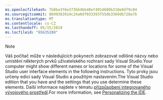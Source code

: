 ```yaml
---
ms.openlocfilehash: 7b8ba3f6e373b64bb40ef491d680b310e8df9c04
ms.sourcegitcommit: 8699383914c24a0df033393f55db3369db728a7b
ms.translationtype: MT
ms.contentlocale: cs-CZ
ms.lasthandoff: 05/15/2019
ms.locfileid: "65635288"
---
```


> [!NOTE]
> <span data-ttu-id="708bb-101">Váš počítač může v následujících pokynech zobrazovat odlišné názvy nebo umístění některých prvků uživatelského rozhraní sady Visual Studio.</span><span class="sxs-lookup"><span data-stu-id="708bb-101">Your computer might show different names or locations for some of the Visual Studio user interface elements in the following instructions.</span></span> <span data-ttu-id="708bb-102">Tyto prvky jsou určeny edicí sady Visual Studio a použitým nastavením.</span><span class="sxs-lookup"><span data-stu-id="708bb-102">The Visual Studio edition that you have and the settings that you use determine these elements.</span></span> <span data-ttu-id="708bb-103">Další informace najdete v tématu [přizpůsobení integrovaného vývojového prostředí](/visualstudio/ide/personalizing-the-visual-studio-ide).</span><span class="sxs-lookup"><span data-stu-id="708bb-103">For more information, see [Personalizing the IDE](/visualstudio/ide/personalizing-the-visual-studio-ide).</span></span>
